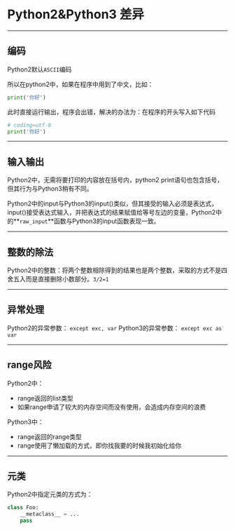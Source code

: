# Python2&Python3 差异

---
##   编码

Python2默认`ASCII`编码

所以在python2中，如果在程序中用到了中文，比如：

```python
print('你好')
```
此时直接运行输出，程序会出错，解决的办法为：在程序的开头写入如下代码

```python
# coding=utf-8
print('你好')
```

---
##   输入输出

Python2中，无需将要打印的内容放在括号内，python2 print语句也包含括号，但其行为与Python3稍有不同。

Python2中的input与Python3的input()类似，但其接受的输入必须是表达式，input()接受表达式输入，并把表达式的结果赋值给等号左边的变量，Python2中的**`raw_input`**函数与Python3的input函数表现一致。

---
##  整数的除法

Python2中的整数：将两个整数相除得到的结果也是两个整数，采取的方式不是四舍五入而是直接删除小数部分。`3/2=1`
 
---
##   异常处理

Python2的异常参数： `except exc, var`
Python3的异常参数： `except exc as var`

---
## range风险

Python2中：
- range返回的list类型
- 如果range申请了较大的内存空间而没有使用，会造成内存空间的浪费


Python3中：
- range返回的range类型
- range使用了懒加载的方式，即你找我要的时候我初始化给你

---
## 元类

Python2中指定元类的方式为：
```python
class Foo:
    __metaclass__ = ...
    pass
```